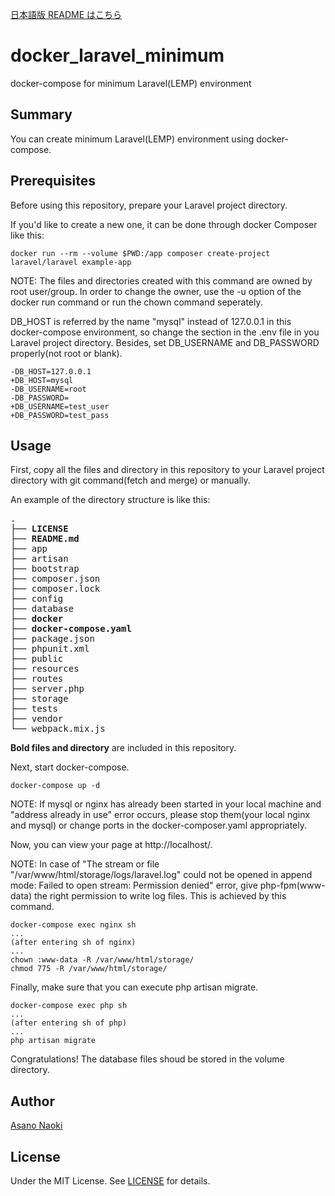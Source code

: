 [日本語版 README はこちら](/README_ja.md)

# docker_laravel_minimum
docker-compose for minimum Laravel(LEMP) environment

## Summary
You can create minimum Laravel(LEMP) environment using docker-compose.

## Prerequisites
Before using this repository, prepare your Laravel project directory.

If you'd like to create a new one, it can be done through docker Composer like this:

```
docker run --rm --volume $PWD:/app composer create-project laravel/laravel example-app
```
NOTE:
The files and directories created with this command are owned by root user/group. In order to change the owner, use the -u option of the docker run command or run the chown command seperately. 

DB_HOST is referred by the name "mysql" instead of 127.0.0.1 in this docker-compose environment, so change the section in the .env file in you Laravel project directory. Besides, set DB_USERNAME and DB_PASSWORD properly(not root or blank).


```
-DB_HOST=127.0.0.1
+DB_HOST=mysql
-DB_USERNAME=root
-DB_PASSWORD=
+DB_USERNAME=test_user
+DB_PASSWORD=test_pass
```


## Usage
First, copy all the files and directory in this repository to your Laravel project directory with git command(fetch and merge) or manually.

An example of the directory structure is like this:
<pre>
.
├── <b>LICENSE</b>
├── <b>README.md</b>
├── app
├── artisan
├── bootstrap
├── composer.json
├── composer.lock
├── config
├── database
├── <b>docker</b>
├── <b>docker-compose.yaml</b>
├── package.json
├── phpunit.xml
├── public
├── resources
├── routes
├── server.php
├── storage
├── tests
├── vendor
└── webpack.mix.js
</pre>
<b>Bold files and directory</b> are included in this repository.

Next, start docker-compose.

```
docker-compose up -d
```
NOTE:
If mysql or nginx has already been started in your local machine and "address already in use" error occurs, please stop them(your local nginx and mysql) or change ports in the docker-composer.yaml appropriately.

Now, you can view your page at http://localhost/.

NOTE:
In case of "The stream or file "/var/www/html/storage/logs/laravel.log" could not be opened in append mode: Failed to open stream: Permission denied" error, give php-fpm(www-data) the right permission to write log files. This is achieved by this command.
```
docker-compose exec nginx sh
...
(after entering sh of nginx)
...
chown :www-data -R /var/www/html/storage/
chmod 775 -R /var/www/html/storage/
```

Finally, make sure that you can execute php artisan migrate.
```
docker-compose exec php sh
...
(after entering sh of php)
...
php artisan migrate
```
Congratulations! The database files shoud be stored in the volume directory.

## Author
[Asano Naoki](https://asanonaoki.com/blog/)


## License
Under the MIT License. See [LICENSE](/LICENSE) for details.




